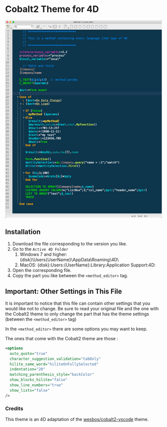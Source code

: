# Cobalt2 Theme for 4D

![Preview](https://github.com/Ganbin/cobalt2-4D/blob/master/cobalt2-preview.png)

## Installation

1. Download the file corresponding to the version you like.
2. Go to the `Active 4D Folder`
   1. Windows 7 and higher: {disk}\Users\{UserName}\AppData\Roaming\4D\
   2. MacOS: {disk}:Users:{UserName}:Library:Application Support:4D:
3. Open the corresponding file.
4. Copy the part you like between the `<method_editor>` tag.

## Important: Other Settings in This File

It is important to notice that this file can contain other settings that you would like not to change. Be sure to read your original file and the one with the Cobalt2 theme to only change the part that has the theme settings (between the `<method_editor>` tag)

In the `<method_editor>` there are some options you may want to keep.

The ones that come with the Cobalt2 theme are those :

```xml
<options
  auto_quote="true"
  character_suggestion_validation="tabOnly"
  hilite_same_word="hiliteOnFullySelected"
  indentation="20"
  matching_parenthesis_style="backColor"
  show_blocks_hilite="false"
  show_line_numbers="true"
  show_lists="false"
/>
```

### Credits

This theme is an 4D adaptation of the [wesbos/cobalt2-vscode](https://github.com/wesbos/cobalt2-vscode) theme.
